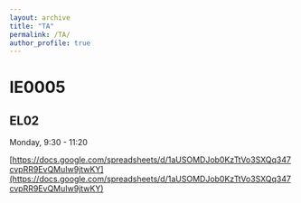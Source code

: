 ```yaml
---
layout: archive
title: "TA"
permalink: /TA/
author_profile: true
---
```


# IE0005
## EL02
Monday, 9:30 - 11:20

[https://docs.google.com/spreadsheets/d/1aUSOMDJob0KzTtVo3SXQq347cvpRR9EvQMuIw9jtwKY](https://docs.google.com/spreadsheets/d/1aUSOMDJob0KzTtVo3SXQq347cvpRR9EvQMuIw9jtwKY)